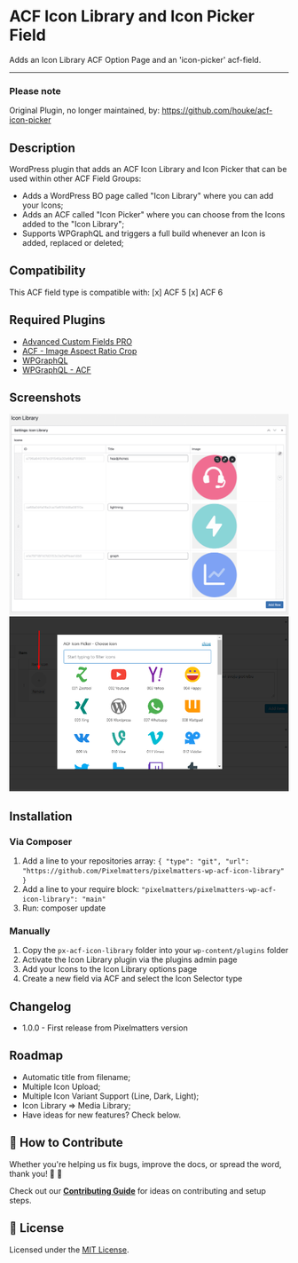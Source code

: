 # ACF Icon Library and Icon Picker Field
Adds an Icon Library ACF Option Page and an 'icon-picker' acf-field.

----

### Please note
Original Plugin, no longer maintained, by: https://github.com/houke/acf-icon-picker

## Description
WordPress plugin that adds an ACF Icon Library and Icon Picker that can be used within other ACF Field Groups:
- Adds a WordPress BO page called "Icon Library" where you can add your Icons;
- Adds an ACF called "Icon Picker" where you can choose from the Icons added to the "Icon Library";
- Supports WPGraphQL and triggers a full build whenever an Icon is added, replaced or deleted;

## Compatibility
This ACF field type is compatible with:
[x] ACF 5
[x] ACF 6

## Required Plugins
- [Advanced Custom Fields PRO](https://www.advancedcustomfields.com/pro/)
- [ACF - Image Aspect Ratio Crop](https://wordpress.org/plugins/acf-image-aspect-ratio-crop/)
- [WPGraphQL](https://wordpress.org/plugins/wp-graphql/)
- [WPGraphQL - ACF](https://github.com/wp-graphql/wp-graphql-acf)

## Screenshots
![Icon Library](https://github.com/Pixelmatters/pixelmatters-wp-acf-icon-library/blob/main/screenshots/example_icon_library.png)
![Icon Picker](https://github.com/Pixelmatters/pixelmatters-wp-acf-icon-library/blob/main/screenshots/example_icon_picker.png)

## Installation

### Via Composer
1. Add a line to your repositories array: `{ "type": "git", "url": "https://github.com/Pixelmatters/pixelmatters-wp-acf-icon-library" }`
2. Add a line to your require block: `"pixelmatters/pixelmatters-wp-acf-icon-library": "main"`
3. Run: composer update

### Manually
1. Copy the `px-acf-icon-library` folder into your `wp-content/plugins` folder
2. Activate the Icon Library plugin via the plugins admin page
3. Add your Icons to the Icon Library options page
4. Create a new field via ACF and select the Icon Selector type

## Changelog
* 1.0.0 - First release from Pixelmatters version

## Roadmap
- Automatic title from filename;
- Multiple Icon Upload;
- Multiple Icon Variant Support (Line, Dark, Light);
- Icon Library => Media Library;
- Have ideas for new features? Check below.

## 🤝 How to Contribute
Whether you're helping us fix bugs, improve the docs, or spread the word, thank you! 💪 🧡

Check out our [**Contributing Guide**](https://github.com/Pixelmatters/eslint-config-pixelmatters/blob/main/CONTRIBUTING.md) for ideas on contributing and setup steps.

## :memo: License
Licensed under the [MIT License](./LICENSE).